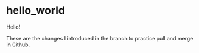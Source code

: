 # hello_world

Hello!

These are the changes I introduced in the branch to practice pull and merge in Github.
